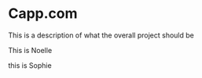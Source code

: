 # Capp.com

This is a description of what the overall project should be

This is Noelle

this is Sophie
